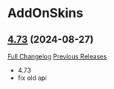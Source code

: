 # AddOnSkins

## [4.73](https://github.com/Azilroka/AddOnSkins/tree/4.73) (2024-08-27)
[Full Changelog](https://github.com/Azilroka/AddOnSkins/compare/4.72...4.73) [Previous Releases](https://github.com/Azilroka/AddOnSkins/releases)

- 4.73  
- fix old api  
